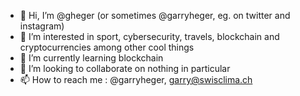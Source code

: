 - 👋 Hi, I’m @gheger (or sometimes @garryheger, eg. on twitter and instagram)
- 👀 I’m interested in sport, cybersecurity, travels, blockchain and cryptocurrencies among other cool things
- 🌱 I’m currently learning blockchain
- 💞️ I’m looking to collaborate on nothing in particular
- 📫 How to reach me : @garryheger, garry@swisclima.ch

<!---
gheger/gheger is a ✨ special ✨ repository because its `README.md` (this file) appears on your GitHub profile.
You can click the Preview link to take a look at your changes.
--->
